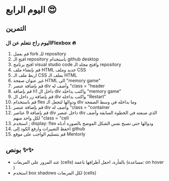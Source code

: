 <p>
<p dir="rtl">

# اليوم الرابع 😍
  
## التمرين

</p>

### اليوم راح نتعلم عن الFlexbox 🔥

1. قم بعمل fork للـ repository
2. افتح الـ repository باستخدام github desktop
3. افتح برنامج visual studio code وافتح مجلد الـ repository
4. قم بإنشاء ملف HTML جديد وملف CSS
5. اربط ملف الـ CSS بملف الـ HTML
6. غير عنوان صفحة HTML الى "memory game"
7. قم بإضافة عنصر div وأضف له "class = "header
8. قم بإضافة h1 داخل ال div واكتب بداخله "memory game" 
9. قم بإضافة زر داخل ال div واكتب بداخله "Restart"
10. قم باستخدام flex ودوالها لتجعل الـ div وما بداخله في وسط الصفحة
11. قم بإضافة عنصر div وأضف له  "class = "container
12. قم بإضافة 9 عناصر div داخل عنصر div  الذي صنعته في الخطوة السابقة وأضف لكل واحد منهم  "class = "cell
13. استخدم ; display: flex ودوالها حتى تصبح نفس الشكل الموضح بالصوره أدناه
14. احفظ التغييرات وارفع الكود إلى github
15. قم بتسليم الواجب على موقع Mentorly
 
</p>
<ol>


</ol>
<p>
<p dir="rtl">

## بونص ✨✨ 

- عند المرور على المربعات (cells) بالفأرة، اجعل أطرافها ناعمة (مساعدة: on hover )
- استخدم box shadows لكل المربعات (cells)


<p>

